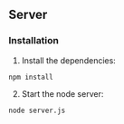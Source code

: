 ## Server

### Installation

1. Install the dependencies:

`npm install`

2. Start the node server:

`node server.js`

